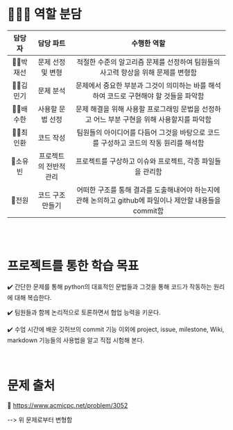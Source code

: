 # 🧑‍🤝‍🧑 역할 분담
|담당자|담당 파트|수행한 역할|
|:---:|:---:|:---:|
|🙎‍♂️박재선 |문제 선정 및 변형|적절한 수준의 알고리즘 문제를 선정하여 팀원들의 사고력 향상을 위해 문제를 변형함|
|🙎‍♂️김민기 |문제 분석|문제에서 중요한 부분과 그것이 의미하는 바를 해석하여 코드로 구현해야 할 것들을 파악함|
|🙎‍♂️배수한 |사용할 문법 선정|문제 해결을 위해 사용할 프로그래밍 문법을 선정하고 어느 부분 구현을 위해 사용할지를 파악함|
|🙎‍♂️최인환 |코드 작성|팀원들의 아이디어를 다듬어 그것을 바탕으로 코드를 구성하고 코드의 작동 원리를 해석함|
|🙎‍소유빈 |프로젝트의 전반적 관리|프로젝트를 구상하고 이슈와 프로젝트, 각종 파일들을 관리함|
|:busts_in_silhouette:전원|코드 구조 만들기|어떠한 구조를 통해 결과를 도출해내어야 하는지에 관해 논의하고 github에 파일이나 제안할 내용들을 commit함|

<br/><br/>

# 프로젝트를 통한 학습 목표
✔️ 간단한 문제를 통해 python의 대표적인 문법들과 그것을 통해 코드가 작동하는 원리에 대해 복습한다.

✔️ 팀원들과 함께 논리적으로 토론하면서 협업 능력을 키운다.

✔️ 수업 시간에 배운 깃허브의 commit 기능 이외에 project, issue, milestone, Wiki, markdown 기능들의 사용법을 알고 직접 시험해 본다. 
<br/><br/><br/>


# 문제 출처
🔗 https://www.acmicpc.net/problem/3052  

--> 위 문제로부터 변형함
